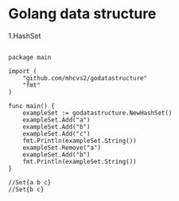 Golang data structure
==========================
1.HashSet
<pre><code>
package main

import (
	"github.com/mhcvs2/godatastructure"
	"fmt"
)

func main() {
	exampleSet := godatastructure.NewHashSet()
	exampleSet.Add("a")
	exampleSet.Add("b")
	exampleSet.Add("c")
	fmt.Println(exampleSet.String())
	exampleSet.Remove("a")
	exampleSet.Add("b")
	fmt.Println(exampleSet.String())
}

//Set{a b c}
//Set{b c}
</pre></code>